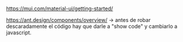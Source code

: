 https://mui.com/material-ui/getting-started/

https://ant.design/components/overview/ -> antes de robar descaradamente el código hay que darle a "show code" y cambiarlo a javascript.
